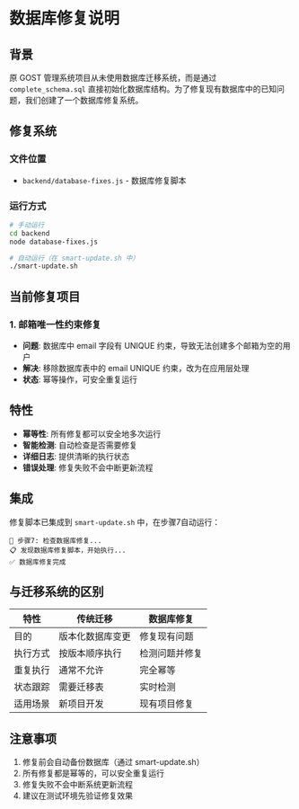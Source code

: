 # 数据库修复说明

## 背景

原 GOST 管理系统项目从未使用数据库迁移系统，而是通过 `complete_schema.sql` 直接初始化数据库结构。为了修复现有数据库中的已知问题，我们创建了一个数据库修复系统。

## 修复系统

### 文件位置
- `backend/database-fixes.js` - 数据库修复脚本

### 运行方式
```bash
# 手动运行
cd backend
node database-fixes.js

# 自动运行（在 smart-update.sh 中）
./smart-update.sh
```

## 当前修复项目

### 1. 邮箱唯一性约束修复
- **问题**: 数据库中 email 字段有 UNIQUE 约束，导致无法创建多个邮箱为空的用户
- **解决**: 移除数据库表中的 email UNIQUE 约束，改为在应用层处理
- **状态**: 幂等操作，可安全重复运行

## 特性

- **幂等性**: 所有修复都可以安全地多次运行
- **智能检测**: 自动检查是否需要修复
- **详细日志**: 提供清晰的执行状态
- **错误处理**: 修复失败不会中断更新流程

## 集成

修复脚本已集成到 `smart-update.sh` 中，在步骤7自动运行：

```
🔧 步骤7: 检查数据库修复...
📋 发现数据库修复脚本，开始执行...
✅ 数据库修复完成
```

## 与迁移系统的区别

| 特性 | 传统迁移 | 数据库修复 |
|------|----------|------------|
| 目的 | 版本化数据库变更 | 修复现有问题 |
| 执行方式 | 按版本顺序执行 | 检测问题并修复 |
| 重复执行 | 通常不允许 | 完全幂等 |
| 状态跟踪 | 需要迁移表 | 实时检测 |
| 适用场景 | 新项目开发 | 现有项目修复 |

## 注意事项

1. 修复前会自动备份数据库（通过 smart-update.sh）
2. 所有修复都是幂等的，可以安全重复运行
3. 修复失败不会中断系统更新流程
4. 建议在测试环境先验证修复效果
